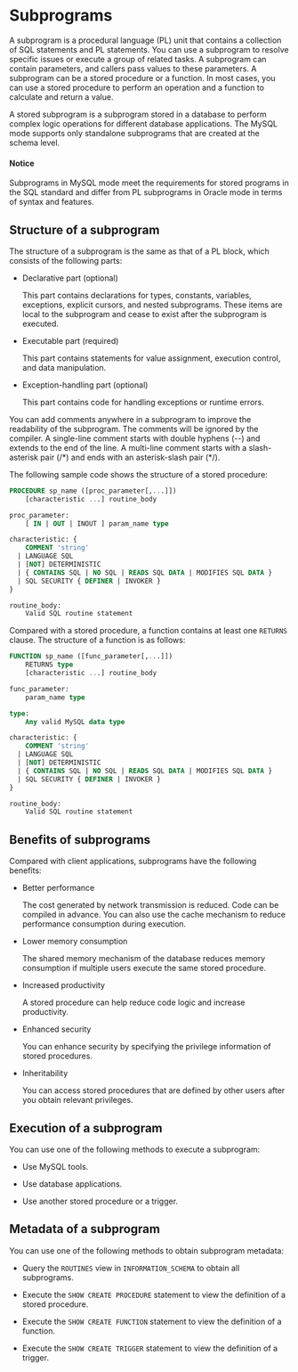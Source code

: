 # Subprograms

A subprogram is a procedural language (PL) unit that contains a collection of SQL statements and PL statements. You can use a subprogram to resolve specific issues or execute a group of related tasks.
A subprogram can contain parameters, and callers pass values to these parameters. A subprogram can be a stored procedure or a function. In most cases, you can use a stored procedure to perform an operation and a function to calculate and return a value.

A stored subprogram is a subprogram stored in a database to perform complex logic operations for different database applications. The MySQL mode supports only standalone subprograms that are created at the schema level.

  <main id="notice" type='notice'>
    <h4>Notice</h4>
    <p>Subprograms in MySQL mode meet the requirements for stored programs in the SQL standard and differ from PL subprograms in Oracle mode in terms of syntax and features. </p>
  </main>

## Structure of a subprogram

The structure of a subprogram is the same as that of a PL block, which consists of the following parts:

* Declarative part (optional)

   This part contains declarations for types, constants, variables, exceptions, explicit cursors, and nested subprograms. These items are local to the subprogram and cease to exist after the subprogram is executed.

* Executable part (required)

   This part contains statements for value assignment, execution control, and data manipulation.

* Exception-handling part (optional)

   This part contains code for handling exceptions or runtime errors.

You can add comments anywhere in a subprogram to improve the readability of the subprogram. The comments will be ignored by the compiler. A single-line comment starts with double hyphens (--) and extends to the end of the line. A multi-line comment starts with a slash-asterisk pair (/\*) and ends with an asterisk-slash pair (\*/).

The following sample code shows the structure of a stored procedure:

```sql
PROCEDURE sp_name ([proc_parameter[,...]])
    [characteristic ...] routine_body

proc_parameter:
    [ IN | OUT | INOUT ] param_name type

characteristic: {
    COMMENT 'string'
  | LANGUAGE SQL
  | [NOT] DETERMINISTIC
  | { CONTAINS SQL | NO SQL | READS SQL DATA | MODIFIES SQL DATA }
  | SQL SECURITY { DEFINER | INVOKER }
}

routine_body:
    Valid SQL routine statement
```

Compared with a stored procedure, a function contains at least one `RETURNS` clause. The structure of a function is as follows:

```sql
FUNCTION sp_name ([func_parameter[,...]])
    RETURNS type
    [characteristic ...] routine_body

func_parameter:
    param_name type

type:
    Any valid MySQL data type

characteristic: {
    COMMENT 'string'
  | LANGUAGE SQL
  | [NOT] DETERMINISTIC
  | { CONTAINS SQL | NO SQL | READS SQL DATA | MODIFIES SQL DATA }
  | SQL SECURITY { DEFINER | INVOKER }
}

routine_body:
    Valid SQL routine statement
```

## Benefits of subprograms

Compared with client applications, subprograms have the following benefits:

* Better performance

   The cost generated by network transmission is reduced. Code can be compiled in advance. You can also use the cache mechanism to reduce performance consumption during execution.

* Lower memory consumption

   The shared memory mechanism of the database reduces memory consumption if multiple users execute the same stored procedure.

* Increased productivity

   A stored procedure can help reduce code logic and increase productivity.

* Enhanced security

   You can enhance security by specifying the privilege information of stored procedures.

* Inheritability

   You can access stored procedures that are defined by other users after you obtain relevant privileges.


## Execution of a subprogram

You can use one of the following methods to execute a subprogram:

* Use MySQL tools.

* Use database applications.

* Use another stored procedure or a trigger.

## Metadata of a subprogram

You can use one of the following methods to obtain subprogram metadata:

* Query the `ROUTINES` view in `INFORMATION_SCHEMA` to obtain all subprograms.

* Execute the `SHOW CREATE PROCEDURE` statement to view the definition of a stored procedure.

* Execute the `SHOW CREATE FUNCTION` statement to view the definition of a function.

* Execute the `SHOW CREATE TRIGGER` statement to view the definition of a trigger.





